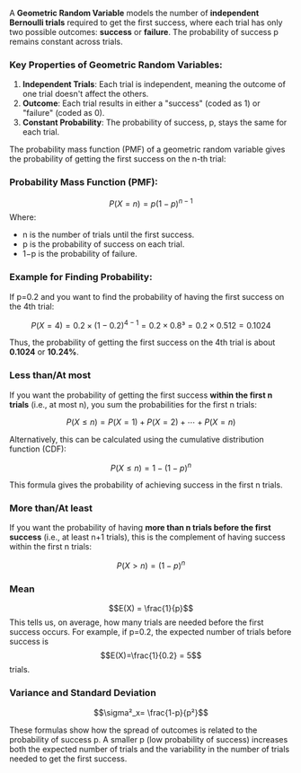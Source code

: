 A **Geometric Random Variable** models the number of **independent Bernoulli trials** required to get the first success, where each trial has only two possible outcomes: **success** or **failure**. The probability of success p remains constant across trials.

### Key Properties of Geometric Random Variables:

1. **Independent Trials**: Each trial is independent, meaning the outcome of one trial doesn't affect the others.
2. **Outcome**: Each trial results in either a "success" (coded as 1) or "failure" (coded as 0).
3. **Constant Probability**: The probability of success, p, stays the same for each trial.

The probability mass function (PMF) of a geometric random variable gives the probability of getting the first success on the n-th trial:
### Probability Mass Function (PMF):

$$P(X=n) = p(1-p)^{n-1}$$
Where:
- n is the number of trials until the first success.
- p is the probability of success on each trial.
- 1−p is the probability of failure.
### Example for Finding Probability:

If p=0.2 and you want to find the probability of having the first success on the 4th trial:

$$P(X=4)=0.2×(1−0.2)^{4−1}=0.2×0.8³=0.2×0.512=0.1024$$

Thus, the probability of getting the first success on the 4th trial is about **0.1024** or **10.24%**.

### Less than/At most
If you want the probability of getting the first success **within the first n trials** (i.e., at most n), you sum the probabilities for the first n trials:

$$P(X≤n)=P(X=1)+P(X=2)+⋯+P(X=n)$$

Alternatively, this can be calculated using the cumulative distribution function (CDF):

$$P(X≤n)=1−(1−p)^n$$

This formula gives the probability of achieving success in the first n trials.

### More than/At least

If you want the probability of having **more than n trials before the first success** (i.e., at least n+1 trials), this is the complement of having success within the first n trials:

$$P(X>n)=(1−p)^n$$

### Mean
$$E(X) = \frac{1}{p}$$
This tells us, on average, how many trials are needed before the first success occurs. For example, if p=0.2, the expected number of trials before success is 
$$E(X)=\frac{1}{0.2} = 5$$ trials.

### Variance and Standard Deviation

$$\sigma²_x= \frac{1-p}{p²}$$

These formulas show how the spread of outcomes is related to the probability of success p. A smaller p (low probability of success) increases both the expected number of trials and the variability in the number of trials needed to get the first success.